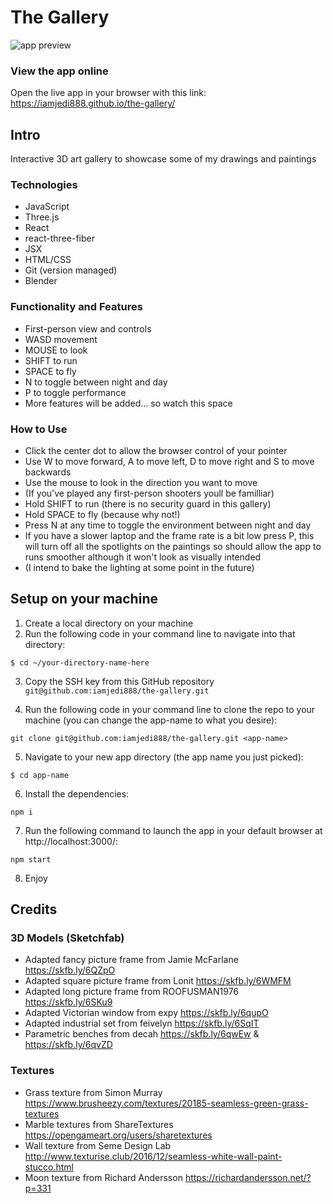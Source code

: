 # The Gallery

![app preview](./public/assets/Images/The-Gallery-Preview.jpg)

### View the app online 

Open the live app in your browser with this link: https://iamjedi888.github.io/the-gallery/

## Intro

Interactive 3D art gallery to showcase some of my drawings and paintings  

### Technologies

- JavaScript
- Three.js
- React
- react-three-fiber
- JSX
- HTML/CSS
- Git (version managed)
- Blender

### Functionality and Features

- First-person view and controls 
- WASD movement 
- MOUSE to look
- SHIFT to run
- SPACE to fly
- N to toggle between night and day
- P to toggle performance
- More features will be added... so watch this space

### How to Use

- Click the center dot to allow the browser control of your pointer
- Use W to move forward, A to move left, D to move right and S to move backwards
- Use the mouse to look in the direction you want to move
- (If you've played any first-person shooters youll be familliar)
- Hold SHIFT to run (there is no security guard in this gallery)
- Hold SPACE to fly (because why not!)
- Press N at any time to toggle the environment between night and day
- If you have a slower laptop and the frame rate is a bit low press P, this will turn off all the spotlights on the paintings so should allow the app to runs smoother although it won't look as visually intended 
- (I intend to bake the lighting at some point in the future)

## Setup on your machine

1. Create a local directory on your machine 
2. Run the following code in your command line to navigate into that directory:   

```shell 
$ cd ~/your-directory-name-here
```
3. Copy the SSH key from this GitHub repository `git@github.com:iamjedi888/the-gallery.git`

4. Run the following code in your command line to clone the repo to your machine (you can change the app-name to what you desire):  

```shell 
git clone git@github.com:iamjedi888/the-gallery.git <app-name>
```
5. Navigate to your new app directory (the app name you just picked):

```shell 
$ cd app-name
```
6. Install the dependencies:

```shell 
npm i
```
7. Run the following command to launch the app in your default browser at http://localhost:3000/:

```shell 
npm start
```
8. Enjoy

## Credits

### 3D Models (Sketchfab)

- Adapted fancy picture frame from Jamie McFarlane https://skfb.ly/6QZpO 
- Adapted square picture frame from Lonit https://skfb.ly/6WMFM
- Adapted long picture frame from ROOFUSMAN1976 https://skfb.ly/6SKu9
- Adapted Victorian window from expy https://skfb.ly/6qupO
- Adapted industrial set from feivelyn https://skfb.ly/6SqIT
- Parametric benches from decah https://skfb.ly/6qwEw & https://skfb.ly/6qvZD

### Textures
- Grass texture from Simon Murray https://www.brusheezy.com/textures/20185-seamless-green-grass-textures
- Marble textures from ShareTextures https://opengameart.org/users/sharetextures
- Wall texture from Seme Design Lab http://www.texturise.club/2016/12/seamless-white-wall-paint-stucco.html
- Moon texture from Richard Andersson https://richardandersson.net/?p=331
